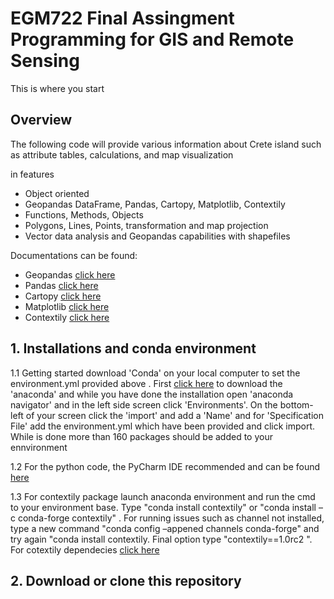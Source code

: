 # EGM722 Final Assingment Programming for GIS and Remote Sensing

This is where you start

## Overview 

The following code will provide various information about Crete island such as attribute tables, calculations, and map visualization 

in features

*   Object oriented
*   Geopandas DataFrame, Pandas, Cartopy, Matplotlib, Contextily
*   Functions, Methods, Objects
*   Polygons, Lines, Points, transformation and map projection 
*   Vector data analysis and Geopandas capabilities with shapefiles 

Documentations can be found:

*   Geopandas  [click here](https://geopandas.org/docs.html)
*   Pandas     [click here](https://pandas.pydata.org/docs/)
*   Cartopy    [click here](https://scitools.org.uk/cartopy/docs/latest/)
*   Matplotlib [click here](https://matplotlib.org/stable/contents.html#)
*   Contextily [click here](https://contextily.readthedocs.io/en/latest/intro_guide.html)

## 1. Installations and conda environment

1.1 Getting started download 'Conda' on your local computer to set the environment.yml provided above . First [click here](https://docs.anaconda.com/anaconda/install/) to download the 'anaconda' and while you have done the installation open 'anaconda navigator' and in the left side screen click 'Environments'. On the bottom-left of your screen click the 'import' and add a 'Name' and for 'Specification File' add the environment.yml which have been provided and click import. While is done more than 160 packages should be added to your ennvironment 

1.2 For the python code, the PyCharm IDE recommended and can be found [here](https://www.jetbrains.com/pycharm/)

1.3 For contextily package launch anaconda environment and run the cmd to your environment base. Type "conda install contextily" or "conda install –c conda-forge contextily" . For running issues such as channel not installed, type a new command "conda config –appened channels conda-forge" and try again "conda install contextily. Final option type "contextily==1.0rc2 ". For cotextily dependecies [click here](https://contextily.readthedocs.io/en/latest/) 

## 2. Download or clone this repository


